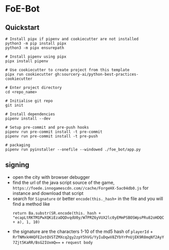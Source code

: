# FoE-Bot

## Quickstart

```
# Install pipx if pipenv and cookiecutter are not installed
python3 -m pip install pipx
python3 -m pipx ensurepath

# Install pipenv using pipx
pipx install pipenv

# Use cookiecutter to create project from this template
pipx run cookiecutter gh:sourcery-ai/python-best-practices-cookiecutter

# Enter project directory
cd <repo_name>

# Initialise git repo
git init

# Install dependencies
pipenv install --dev

# Setup pre-commit and pre-push hooks
pipenv run pre-commit install -t pre-commit
pipenv run pre-commit install -t pre-push

# packaging
pipenv run pyinstaller --onefile --windowed ./foe_bot/app.py
```

## signing

- open the city with browser debugger
- find the url of the java script source of the game, `https://foede.innogamescdn.com//cache/ForgeHX-5ac04db0.js` for instance and download that script
- search for `Signature` or better `encode(this._hash+` in the file and you will find a method like 
    ```
  return Ba.substr(SR.encode(this._hash + "ecapLtRKTM1PwXQKiEzaDQDvqdU0y/W7PRZ6yVUX2lc0yEMmPSBOSWpsPRu82oHDQCGt6QWKkuA8jII3lp0A+Q==" + a), 1, 10)
    ```
- the signature are the characters 1-10 of the md5 hash of `playerId` + `RrTNMxkHHQFE2otQVSTZMXcq2gy2zpY5hVG/YyIuDqwV8ZYbYrPnUjEK9R8mqNf2AyY7Zjt5KaRR/BsG2IUxmQ==` + `request body`

